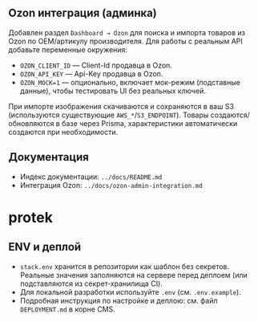 
## Ozon интеграция (админка)

Добавлен раздел `Dashboard → Ozon` для поиска и импорта товаров из Ozon по OEM/артикулу производителя. Для работы с реальным API добавьте переменные окружения:

- `OZON_CLIENT_ID` — Client-Id продавца в Ozon.
- `OZON_API_KEY` — Api-Key продавца в Ozon.
- `OZON_MOCK=1` — опционально, включает мок-режим (подставные данные), чтобы тестировать UI без реальных ключей.

При импорте изображения скачиваются и сохраняются в ваш S3 (используются существующие `AWS_*`/`S3_ENDPOINT`). Товары создаются/обновляются в базе через Prisma, характеристики автоматически создаются при необходимости.

## Документация

- Индекс документации: `../docs/README.md`
- Интеграция Ozon: `../docs/ozon-admin-integration.md`
# protek

## ENV и деплой

- `stack.env` хранится в репозитории как шаблон без секретов. Реальные значения заполняются на сервере перед деплоем (или подставляются из секрет‑хранилища CI).
- Для локальной разработки используйте `.env` (см. `.env.example`).
- Подробная инструкция по настройке и деплою: см. файл `DEPLOYMENT.md` в корне CMS.
